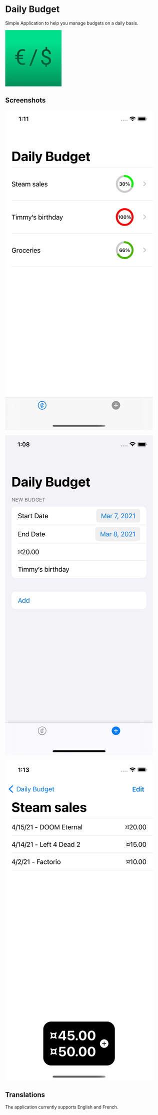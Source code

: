 # Daily Budget

Simple Application to help you manage budgets on a daily basis.

![logo](./Daily%20Budget/Assets.xcassets/AppIcon.appiconset/Daily%20Budget-1.png)

## Screenshots

![Budgets](./Screenshots/Budgets.png)

![NewBudget](./Screenshots/NewBudget.png)

![Expenses](./Screenshots/Expenses.png)

## Translations

The application currently supports English and French.
